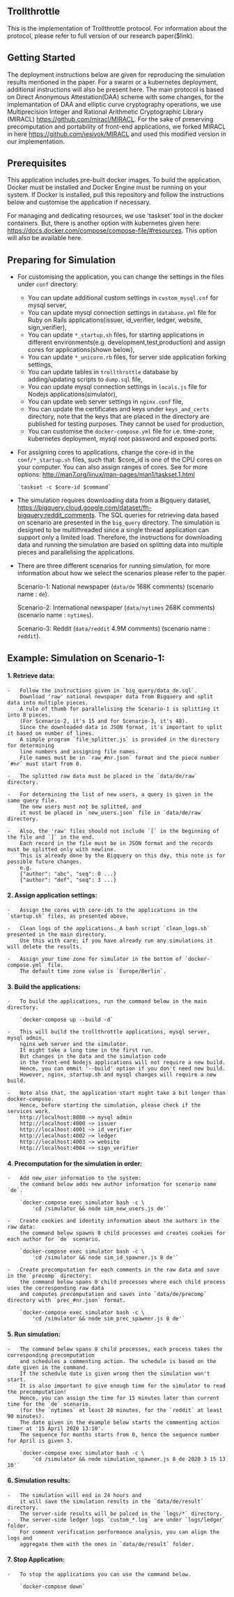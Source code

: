 <h2>Trollthrottle</h2>

This is the implementation of Trollthrottle protocol. For information about the protocol, please refer to full version of our research paper($link).

<h2>Getting Started</h2>

The deployment instructions below are given for reproducing the simulation results mentioned in the paper. For a swarm or a kubernetes deployment, additional instructions will also be present here.
The main protocol is based on Direct Anonymous Attestation(DAA) scheme with some changes, for the implemantation of DAA and elliptic curve cryptography operations, we use  Multiprecision Integer and Rational Arithmetic Cryptographic Library (MIRACL) https://github.com/miracl/MIRACL. For the sake of preserving precomputation and portability of front-end applications, we forked MIRACL in here https://github.com/iesiyok/MIRACL and used this modified version in our implementation.

<h2>Prerequisites</h2>

This application includes pre-built docker images. To build the application, Docker must be installed and Docker Engine must be running on your system. If Docker is installed, pull this repository and follow the instructions below and customise the application if necessary.


For managing and dedicating resources, we use 'taskset' tool in the docker containers. But, there is another option with kubernetes given here: https://docs.docker.com/compose/compose-file/#resources. This option will also be available here.

<h2>Preparing for Simulation</h2>

*	For customising the application, you can change the settings in the files under `conf` directory:
	-	You can update additional custom settings in `custom_mysql.cnf` for mysql server,
	-	You can update mysql connection settings in `database.yml` file for Ruby on Rails applications(issuer, id_verifier, ledger, website, sign_verifier),
	-	You can update `*_startup.sh` files, for starting applications in different environments(e.g. development,test,production) and assign cores for applications(shown below),
	-	You can update `*_unicorn.rb` files, for server side application forking settings,
	-	You can update tables in `trollthrottle` database by adding/updating scripts to `dump.sql` file,
	-	You can update mysql connection settings in `locals.js` file for Nodejs applications(simulator),
	-	You can update web server settings in `nginx.conf` file,
	-	You can update the certificates and keys under `keys_and_certs` directory, note that the keys that are placed in the directory are published for testing purposes. They cannot be used for production,
	-	You can customise the `docker-compose.yml` file for i.e. time-zone, kubernetes deployment, mysql root password and exposed ports. 

*	For assigning cores to applications, change the core-id in the `conf/*_startup.sh` files,
such that: $core_id is one of the CPU cores on your computer. You can also assign ranges of cores. 
See for more options: http://man7.org/linux/man-pages/man1/taskset.1.html
		
		`taskset -c $core-id $command`

*	The simulation requires downloading data from a Bigquery dataset, https://bigquery.cloud.google.com/dataset/fh-bigquery:reddit_comments.
	The SQL queries for retrieving data based on scenario are presented in the `big_query` directory. The simulation is designed to be multithreaded since a single thread application can support only a limited load.
	Therefore, the instructions for downloading data and running the simulation are based on splitting data into multiple pieces and parallelising the applications. 

*	There are three different scenarios for running simulation, for more information about how we select the scenarios please refer to the paper.

	Scenario-1: National newspaper (`data/de` 168K comments) (scenario name : `de`).

	Scenario-2: International newspaper (`data/nytimes` 268K comments) (scenario name : `nytimes`).

	Scenario-3: Reddit (`data/reddit` 4.9M comments) (scenario name : `reddit`).

<h2>	Example: Simulation on Scenario-1:</h2>

<h4>	1.	Retrieve data:</h4>

	-	Follow the instructions given in `big_query/data_de.sql`. 
		Download 'raw' national newspaper data from Bigquery and split data into multiple pieces.
		A rule of thumb for parallelising the Scenario-1 is splitting it into 8 pieces.
		(For Scenario-2, it's 15 and for Scenario-3, it's 48).
		Since the downloaded data in JSON format, it's important to split it based on number of lines.
		A simple program `file_splitter.js` is provided in the directory for determining 
		line numbers and assigning file names.
		File names must be in `raw_#nr.json` format and the piece number `#nr` must start from 0.

	-	The splitted raw data must be placed in the `data/de/raw` directory.

	-	For determining the list of new users, a query is given in the same query file. 
		The new users must not be splitted, and 
		it must be placed in `new_users.json` file in `data/de/raw` directory. 
	
	-	Also, the 'raw' files should not include `[` in the beginning of the file and `]` in the end. 
		Each record in the file must be in JSON format and the records must be splitted only with newline. 
		This is already done by the Bigquery on this day, this note is for possible future changes.
		e.g. 
		{"author": "abc", "seq": 0 ...}
		{"author": "def", "seq": 3 ...}


<h4>	2.	Assign application settings:</h4>
	
	-	Assign the cores with core-ids to the applications in the `startup.sh` files, as presented above.

	-	Clean logs of the applications. A bash script `clean_logs.sh` presented in the main directory.
		Use this with care; if you have already run any simulations it will delete the results.

	-	Assign your time zone for simulator in the bottom of `docker-compose.yml` file. 
		The default time zone value is `Europe/Berlin`.

<h4>	3.	Build the applications:</h4>

	-	To build the applications, run the command below in the main directory. 

		`docker-compose up --build -d`

	-	This will build the trollthrottle applications, mysql server, mysql admin, 
		nginx web server and the simulator. 
		It might take a long time in the first run. 
		But changes in the data and the simulation code 
		in the front-end Nodejs applications will not require a new build. 
		Hence, you can ommit '--build' option if you don't need new build.
		However, nginx, startup.sh and mysql changes will require a new build. 
		
	-	Note also that, the application start might take a bit longer than docker-compose.
		Hence, before starting the simulation, please check if the services work.
		http://localhost:8080 ~> mysql admin
		http://localhost:4000 ~> issuer
		http://localhost:4001 ~> id_verifier
		http://localhost:4002 ~> ledger
		http://localhost:4003 ~> website
		http://localhost:4004 ~> sign_verifier



<h4>	4.	Precomputation for the simulation in order:</h4>

	-	Add new_user information to the system: 
		the command below adds new author information for scenario name `de`.

		`docker-compose exec simulator bash -c \ 
			'cd /simulator && node sim_new_users.js de'`

	-	Create cookies and identity information about the authors in the raw data: 
		the command below spawns 8 child processes and creates cookies for each author for `de` scenario.

		`docker-compose exec simulator bash -c \
			'cd /simulator && node sim_id_spawner.js 8 de'`

	-	Create precomputation for each comments in the raw data and save in the `precomp` directory: 
		the command below spans 8 child processes where each child process uses the corresponding raw data 
		and computes precomputation and saves into `data/de/precomp` directory with `prec_#nr.json` format.

		`docker-compose exec simulator bash -c \ 
			'cd /simulator && node sim_prec_spawner.js 8 de'`

<h4>	5.	Run simulation:</h4>

	-	The command below spans 8 child processes, each process takes the corresponding precomputation 
		and schedules a commenting action. The schedule is based on the date given in the command.
		If the schedule date is given wrong then the simulation won't start.
		It is also important to give enough time for the simulator to read the precomputation!
		Hence, you can assign the time for 15 minutes later than current time for the `de` scenario.
		(for the `nytimes` at least 20 minutes, for the `reddit` at least 90 minutes).
		The date given in the example below starts the commenting action timer at '15 April 2020 13:10'. 
		The sequence for months starts from 0, hence the sequence number for April is given 3. 

		`docker-compose exec simulator bash -c \ 
			'cd /simulator && node simulation_spawner.js 8 de 2020 3 15 13 10'`

<h4>	6.	Simulation results:</h4>

	-	The simulation will end in 24 hours and 
		it will save the simulation results in the `data/de/result` directory. 
		The server-side results will be palced in the `logs/*` directory.
	-	The server-side ledger logs `custom_*.log` are under `logs/ledger` folder. 
		For comment verification performance analysis, you can align the logs and 
		aggregate them with the ones in `data/de/result` folder.
 
 <h4>	7.	Stop Application:</h4>

 	-	To stop the applications you can use the command below.

 		`docker-compose down` 


